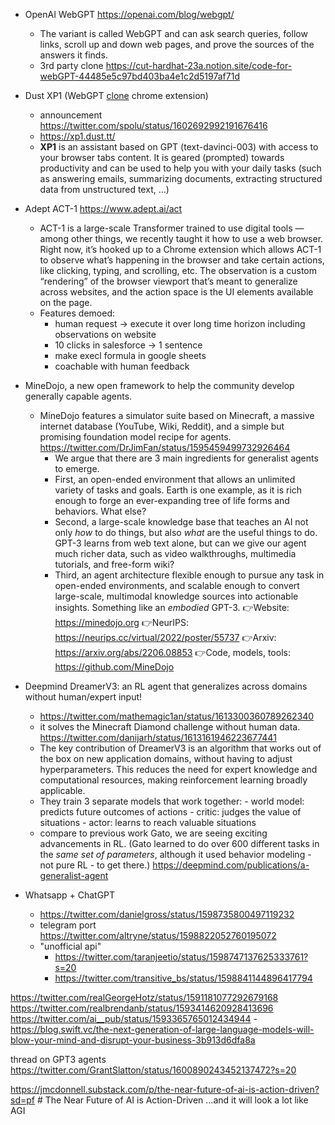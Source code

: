 
- OpenAI WebGPT https://openai.com/blog/webgpt/
	- The variant is called WebGPT and can ask search queries, follow links, scroll up and down web pages, and prove the sources of the answers it finds.
	- 3rd party clone https://cut-hardhat-23a.notion.site/code-for-webGPT-44485e5c97bd403ba4e1c2d5197af71d
- Dust XP1  (WebGPT [clone](https://twitter.com/dust4ai/status/1587104029712203778) chrome extension)
	- announcement https://twitter.com/spolu/status/1602692992191676416
	- https://xp1.dust.tt/
	- **XP1** is an assistant based on GPT (text-davinci-003) with access to your browser tabs content. It is geared (prompted) towards productivity and can be used to help you with your daily tasks (such as answering emails, summarizing documents, extracting structured data from unstructured text, ...)
- Adept ACT-1  https://www.adept.ai/act
	- ACT-1 is a large-scale Transformer trained to use digital tools — among other things, we recently taught it how to use a web browser. Right now, it’s hooked up to a Chrome extension which allows ACT-1 to observe what’s happening in the browser and take certain actions, like clicking, typing, and scrolling, etc. The observation is a custom “rendering” of the browser viewport that’s meant to generalize across websites, and the action space is the UI elements available on the page.
	- Features demoed:
		- human request -> execute it over long time horizon including observations on website
		- 10 clicks in salesforce -> 1 sentence
		- make execl formula in google sheets
		- coachable with human feedback
- MineDojo, a new open framework to help the community develop generally capable agents. 
	- MineDojo features a simulator suite based on Minecraft, a massive internet database (YouTube, Wiki, Reddit), and a simple but promising foundation model recipe for agents. https://twitter.com/DrJimFan/status/1595459499732926464
	  - We argue that there are 3 main ingredients for generalist agents to emerge. 
	  - First, an open-ended environment that allows an unlimited variety of tasks and goals. Earth is one example, as it is rich enough to forge an ever-expanding tree of life forms and behaviors. What else?
	  - Second, a large-scale knowledge base that teaches an AI not only *how* to do things, but also *what* are the useful things to do. GPT-3 learns from web text alone, but can we give our agent much richer data, such as video walkthroughs, multimedia tutorials, and free-form wiki?
	  - Third, an agent architecture flexible enough to pursue any task in open-ended environments, and scalable enough to convert large-scale, multimodal knowledge sources into actionable insights. Something like an *embodied* GPT-3.
		👉Website: https://minedojo.org
		👉NeurIPS: https://neurips.cc/virtual/2022/poster/55737
		👉Arxiv: https://arxiv.org/abs/2206.08853
		👉Code, models, tools: https://github.com/MineDojo
- Deepmind DreamerV3: an RL agent that generalizes across domains without human/expert input! 
	- https://twitter.com/mathemagic1an/status/1613300360789262340
	- it solves the Minecraft Diamond challenge without human data. https://twitter.com/danijarh/status/1613161946223677441
	- The key contribution of DreamerV3 is an algorithm that works out of the box on new application domains, without having to adjust hyperparameters. This reduces the need for expert knowledge and computational resources, making reinforcement learning broadly applicable.
	- They train 3 separate models that work together: - world model: predicts future outcomes of actions - critic: judges the value of situations - actor: learns to reach valuable situations
	- compare to previous work Gato, we are seeing exciting advancements in RL. (Gato learned to do over 600 different tasks in the *same set of parameters*, although it used behavior modeling - not pure RL - to get there.) https://deepmind.com/publications/a-generalist-agent 


- Whatsapp + ChatGPT
  - https://twitter.com/danielgross/status/1598735800497119232
  - telegram port https://twitter.com/altryne/status/1598822052760195072
  - "unofficial api" 
    - https://twitter.com/taranjeetio/status/1598747137625333761?s=20
    - https://twitter.com/transitive_bs/status/1598841144896417794  

https://twitter.com/realGeorgeHotz/status/1591181077292679168
https://twitter.com/realbrendanb/status/1593414620928413696
https://twitter.com/ai__pub/status/1593365765012434944
	- https://blog.swift.vc/the-next-generation-of-large-language-models-will-blow-your-mind-and-disrupt-your-business-3b913d6dfa8a

thread on GPT3 agents https://twitter.com/GrantSlatton/status/1600890243452137472?s=20

https://jmcdonnell.substack.com/p/the-near-future-of-ai-is-action-driven?sd=pf # The Near Future of AI is Action-Driven …and it will look a lot like AGI